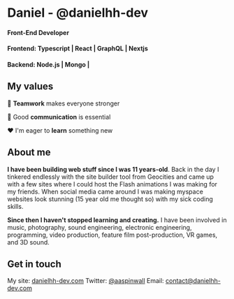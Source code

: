 # Daniel  - @danielhh-dev
#### Front-End Developer <br/>
#### Frontend:  Typescript | React | GraphQL | Nextjs <br/>
#### Backend: Node.js | Mongo | <br/>


## My values

:open_hands:  **Teamwork** makes everyone stronger <br/>

:key:  Good **communication** is essential <br/>

:hearts:  I'm eager to **learn** something new <br/>

## About me


**I have been building web stuff since I was 11 years-old**. Back in the day I tinkered endlessly with the site builder tool from Geocities and came up with a few sites where I could host the Flash animations I was making for my friends. When social media came around I was making myspace websites look stunning (15 year old me thought so) with my sick coding skills.

**Since then I haven't stopped learning and creating.** I have been involved in music, photography, sound engineering, electronic engineering, programming, video production, feature film post-production, VR games, and 3D sound.


## Get in touch 
My site: [danielhh-dev.com](https://www.danielhh-dev.com/)
Twitter: [@aaspinwall](https://twitter.com/danielhh-dev)
Email: contact@danielhh-dev.com
